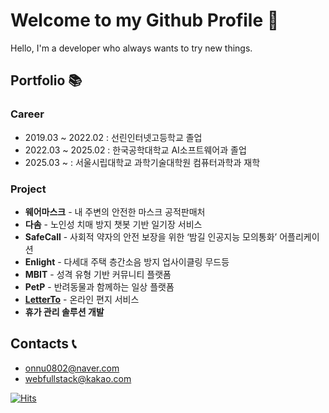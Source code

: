 # Welcome to my Github Profile 👋

Hello, I'm a developer who always wants to try new things.

## Portfolio 📚

### Career

- 2019.03 ~ 2022.02 : 선린인터넷고등학교 졸업
- 2022.03 ~ 2025.02 : 한국공학대학교 AI소프트웨어과 졸업
- 2025.03 ~ : 서울시립대학교 과학기술대학원 컴퓨터과학과 재학

### Project

-  **웨어마스크** - 내 주변의 안전한 마스크 공적판매처 
-  **다솜** - 노인성 치매 방지 챗봇 기반 일기장 서비스 
-  **SafeCall** - 사회적 약자의 안전 보장을 위한 ‘밤길 인공지능 모의통화’ 어플리케이션 
-  **Enlight** - 다세대 주택 층간소음 방지 업사이클링 무드등 
-  **MBIT** - 성격 유형 기반 커뮤니티 플랫폼 
-  **PetP** - 반려동물과 함께하는 일상 플랫폼 
-  **[LetterTo]** - 온라인 편지 서비스
-  **휴가 관리 솔루션 개발**

## Contacts 📞

- onnu0802@naver.com
- webfullstack@kakao.com

[![Hits](https://hits.seeyoufarm.com/api/count/incr/badge.svg?url=https%3A%2F%2Fgithub.com%2Ftaeminy%2Fhit-counter&count_bg=%2379C83D&title_bg=%23555555&icon=&icon_color=%23E7E7E7&title=hits&edge_flat=false)](https://hits.seeyoufarm.com)

[LetterTo]: https://letterto.swygbro.com/
